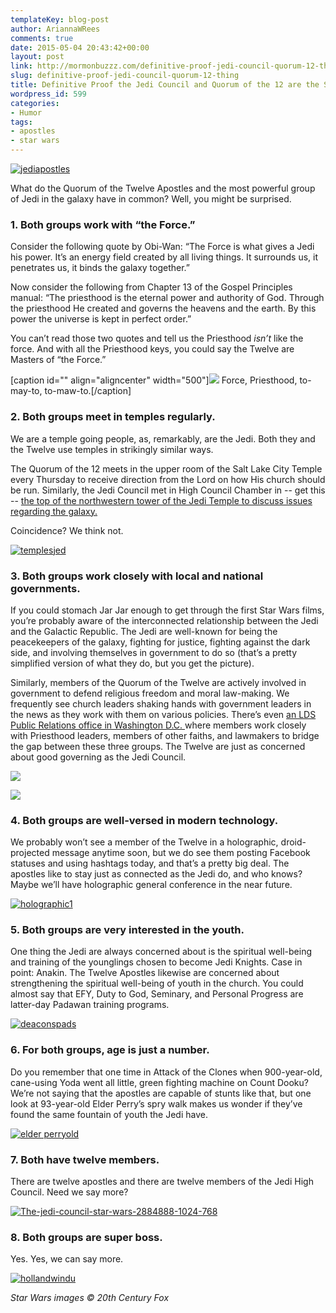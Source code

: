 ```yaml
---
templateKey: blog-post
author: AriannaWRees
comments: true
date: 2015-05-04 20:43:42+00:00
layout: post
link: http://mormonbuzzz.com/definitive-proof-jedi-council-quorum-12-thing/
slug: definitive-proof-jedi-council-quorum-12-thing
title: Definitive Proof the Jedi Council and Quorum of the 12 are the Same Thing
wordpress_id: 599
categories:
- Humor
tags:
- apostles
- star wars
---
```




[![jediapostles](/img/jediapostles.jpg)](/img/jediapostles.jpg)

What do the Quorum of the Twelve Apostles and the most powerful group of Jedi in the galaxy have in common? Well, you might be surprised.


### 1. Both groups work with “the Force.”




Consider the following quote by Obi-Wan: “The Force is what gives a Jedi his power. It’s an energy field created by all living things. It surrounds us, it penetrates us, it binds the galaxy together.”

Now consider the following from Chapter 13 of the Gospel Principles manual: “The priesthood is the eternal power and authority of God. Through the priesthood He created and governs the heavens and the earth. By this power the universe is kept in perfect order.”

You can’t read those two quotes and tell us the Priesthood _isn’t_ like the force. And with all the Priesthood keys, you could say the Twelve are Masters of “the Force.”

[caption id="" align="aligncenter" width="500"]![](http://www.quickmeme.com/img/55/5531f815115e59d1944808e93e1be527512967c9df90505cf5732cf2ddd131ba.jpg) Force, Priesthood, to-may-to, to-maw-to.[/caption]


### 2. Both groups meet in temples regularly.




We are a temple going people, as, remarkably, are the Jedi. Both they and the Twelve use temples in strikingly similar ways.

The Quorum of the 12 meets in the upper room of the Salt Lake City Temple every Thursday to receive direction from the Lord on how His church should be run. Similarly, the Jedi Council met in High Council Chamber in -- get this -- [the top of the northwestern tower of the Jedi Temple to discuss issues regarding the galaxy.](http://img2.wikia.nocookie.net/__cb20100413190007/starwars/images/c/ce/SWOldRepublic1CoverB.jpg)

Coincidence? We think not.

[![templesjed](/img/templesjed.jpg)](/img/templesjed.jpg)


### 3. Both groups work closely with local and national governments.




If you could stomach Jar Jar enough to get through the first Star Wars films, you’re probably aware of the interconnected relationship between the Jedi and the Galactic Republic. The Jedi are well-known for being the peacekeepers of the galaxy, fighting for justice, fighting against the dark side, and involving themselves in government to do so (that’s a pretty simplified version of what they do, but you get the picture).

Similarly, members of the Quorum of the Twelve are actively involved in government to defend religious freedom and moral law-making. We frequently see church leaders shaking hands with government leaders in the news as they work with them on various policies. There’s even [an LDS Public Relations office in Washington D.C. ](https://publicaffairs.lds.org/)where members work closely with Priesthood leaders, members of other faiths, and lawmakers to bridge the gap between these three groups. The Twelve are just as concerned about good governing as the Jedi Council.

![](http://massassi.ourhobby.com/massassi/pictures/episode_2/img/senate_chamber-main_arena06.jpg)

![](http://img.deseretnews.com/images/article/midres/1491746/1491746.jpg)


### 4. Both groups are well-versed in modern technology.




We probably won’t see a member of the Twelve in a holographic, droid-projected message anytime soon, but we do see them posting Facebook statuses and using hashtags today, and that’s a pretty big deal. The apostles like to stay just as connected as the Jedi do, and who knows? Maybe we’ll have holographic general conference in the near future.

[![holographic1](/img/holographic1.jpg)](/img/holographic1.jpg)


### 5. Both groups are very interested in the youth.




One thing the Jedi are always concerned about is the spiritual well-being and training of the younglings chosen to become Jedi Knights. Case in point: Anakin. The Twelve Apostles likewise are concerned about strengthening the spiritual well-being of youth in the church. You could almost say that EFY, Duty to God, Seminary, and Personal Progress are latter-day Padawan training programs.

[![deaconspads](/img/deaconspads.jpg)](/img/deaconspads.jpg)


### 6. For both groups, age is just a number.




Do you remember that one time in Attack of the Clones when 900-year-old, cane-using Yoda went all little, green fighting machine on Count Dooku? We’re not saying that the apostles are capable of stunts like that, but one look at 93-year-old Elder Perry’s spry walk makes us wonder if they’ve found the same fountain of youth the Jedi have.

[![elder perryold](/img/elder-perryold.jpg)](/img/elder-perryold.jpg)


### 7. Both have twelve members.




There are twelve apostles and there are twelve members of the Jedi High Council. Need we say more?

[![The-jedi-council-star-wars-2884888-1024-768](/img/The-jedi-council-star-wars-2884888-1024-768.jpg)](/img/The-jedi-council-star-wars-2884888-1024-768.jpg)


### 8. Both groups are super boss.




Yes. Yes, we can say more.

[![hollandwindu](/img/hollandwindu.jpg)](/img/hollandwindu.jpg)



_Star Wars images © 20th Century Fox_
